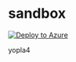 # sandbox

[![Deploy to Azure](https://github.com/tdupoiron/sandbox/actions/workflows/deploy.yml/badge.svg?branch=develop&event=pull_request)](https://github.com/tdupoiron/sandbox/actions/workflows/deploy.yml)

yopla4
